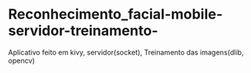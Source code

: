 # Reconhecimento_facial-mobile-servidor-treinamento-
Aplicativo feito em kivy, servidor(socket), Treinamento das imagens(dlib, opencv)
